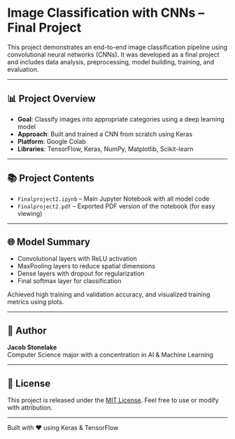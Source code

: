 # Image Classification with CNNs – Final Project

This project demonstrates an end-to-end image classification pipeline using convolutional neural networks (CNNs). It was developed as a final project and includes data analysis, preprocessing, model building, training, and evaluation.

---

## 📊 Project Overview

- **Goal**: Classify images into appropriate categories using a deep learning model
- **Approach**: Built and trained a CNN from scratch using Keras
- **Platform**: Google Colab
- **Libraries**: TensorFlow, Keras, NumPy, Matplotlib, Scikit-learn

---

## 📚 Project Contents

- `Finalproject2.ipynb` – Main Jupyter Notebook with all model code
- `Finalproject2.pdf` – Exported PDF version of the notebook (for easy viewing)

---

## 🌐 Model Summary

- Convolutional layers with ReLU activation
- MaxPooling layers to reduce spatial dimensions
- Dense layers with dropout for regularization
- Final softmax layer for classification

Achieved high training and validation accuracy, and visualized training metrics using plots.

---

## 👤 Author

**Jacob Stonelake**  
Computer Science major with a concentration in AI & Machine Learning

---

## 📄 License

This project is released under the [MIT License](./LICENSE). Feel free to use or modify with attribution.

---

Built with ❤️ using Keras & TensorFlow
